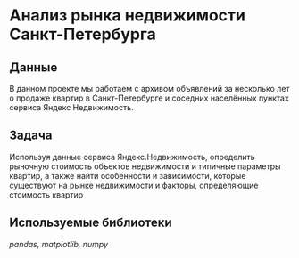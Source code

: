 # Анализ рынка недвижимости Санкт-Петербурга
## Данные
В данном проекте мы работаем с архивом объявлений за несколько лет о продаже квартир в Санкт-Петербурге и соседних населённых пунктах сервиса Яндекс Недвижимость.


## Задача
Используя данные сервиса Яндекс.Недвижимость, определить рыночную стоимость объектов недвижимости и типичные параметры квартир, а также найти особенности и зависимости, которые существуют на рынке недвижимости и факторы, определяющие стоимость квартир

## Используемые библиотеки
*pandas, matplotlib, numpy*
